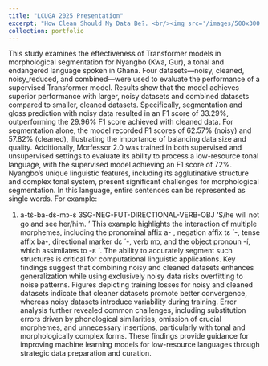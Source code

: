 ```yaml
---
title: "LCUGA 2025 Presentation"
excerpt: "How Clean Should My Data Be?. <br/><img src='/images/500x300.png'>"
collection: portfolio
---
```


This study examines the effectiveness of Transformer models in morphological segmentation for
Nyangbo (Kwa, Gur), a tonal and endangered language spoken in Ghana. Four datasets—noisy,
cleaned, noisy_reduced, and combined—were used to evaluate the performance of a supervised
Transformer model. Results show that the model achieves superior performance with larger, noisy
datasets and combined datasets compared to smaller, cleaned datasets. Specifically, segmentation
and gloss prediction with noisy data resulted in an F1 score of 33.29%, outperforming the 29.96%
F1 score achieved with cleaned data. For segmentation alone, the model recorded F1 scores of
62.57% (noisy) and 57.82% (cleaned), illustrating the importance of balancing data size and
quality. Additionally, Morfessor 2.0 was trained in both supervised and unsupervised settings to
evaluate its ability to process a low-resource tonal language, with the supervised model achieving
an F1 score of 72%.
Nyangbo’s unique linguistic features, including its agglutinative structure and complex tonal
system, present significant challenges for morphological segmentation. In this language, entire
sentences can be represented as single words. For example:
1. a-tɛ́-ba-dɛ́-mᴐ-ɛ́
3SG-NEG-FUT-DIRECTIONAL-VERB-OBJ
‘S/he will not go and see her/him.
’
This example highlights the interaction of multiple morphemes, including the pronominal affix a-
, negation affix tɛ ́ -, tense affix ba-, directional marker dɛ ́ -, verb mᴐ, and the object pronoun -í,
which assimilates to -ɛ ́ . The ability to accurately segment such structures is critical for
computational linguistic applications.
Key findings suggest that combining noisy and cleaned datasets enhances generalization while
using exclusively noisy data risks overfitting to noise patterns. Figures depicting training losses
for noisy and cleaned datasets indicate that cleaner datasets promote better convergence, whereas
noisy datasets introduce variability during training. Error analysis further revealed common
challenges, including substitution errors driven by phonological similarities, omission of crucial
morphemes, and unnecessary insertions, particularly with tonal and morphologically complex
forms. These findings provide guidance for improving machine learning models for low-resource
languages through strategic data preparation and curation. 
